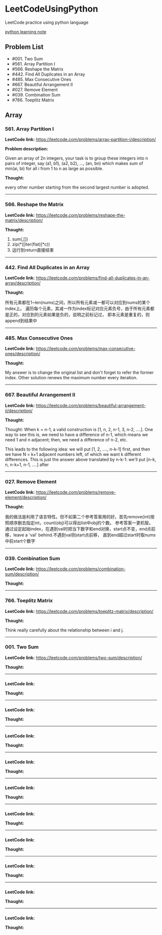 # LeetCodeUsingPython
LeetCode practice using python language

[python learning note](https://github.com/nancyyanyu/LeetCodeUsingPython/blob/master/PythonLearning.md)

## Problem List
* #001. Two Sum
* #561. Array Partition I
* #566. Reshape the Matrix
* #442. Find All Duplicates in an Array
* #485. Max Consecutive Ones
* #667. Beautiful Arrangement II
* #027. Remove Element
* #039. Combination Sum
* #766. Toeplitz Matrix


## Array
### 561. Array Partition I
**LeetCode link:** https://leetcode.com/problems/array-partition-i/description/

**Problem description:**

Given an array of 2n integers, your task is to group these integers into n pairs of integer, say (a1, b1), (a2, b2), ..., (an, bn) which makes sum of min(ai, bi) for all i from 1 to n as large as possible.

**Thought:** 

every other number starting from the second largest number is adopted.

-----------------------------

### 566. Reshape the Matrix
**LeetCode link:** https://leetcode.com/problems/reshape-the-matrix/description/

**Thought:** 

1. sum(,[])
2. zip(*([iter(flat)]*c))
3. 运行到return直接结束

-----------------------------


### 442. Find All Duplicates in an Array
**LeetCode link:** https://leetcode.com/problems/find-all-duplicates-in-an-array/description/

**Thought:** 

所有元素都在1~len(nums)之间，所以所有元素减一都可以对应到nums的某个index上。
遍历每个元素，其减一作为index标记对应元素负号，由于所有元素都是正的，对应到的元素如果是负的，说明之前标记过，
即本元素是重复的，则append到结果中

-----------------------------

###  485. Max Consecutive Ones
**LeetCode link:** https://leetcode.com/problems/max-consecutive-ones/description/

**Thought:** 

My answer is to change the original list and don't forget to refer the former index. Other solution renews the maximum number 
every iteration.

-----------------------------

###  667. Beautiful Arrangement II
**LeetCode link:** https://leetcode.com/problems/beautiful-arrangement-ii/description/

**Thought:** 

Thought: When k = n-1, a valid construction is [1, n, 2, n-1, 3, n-2, ....]. 
One way to see this is, we need to have a difference of n-1, which means we need 1 and n adjacent; 
then, we need a difference of n-2, etc.

This leads to the following idea: we will put [1, 2, ...., n-k-1] first, 
and then we have N = k+1 adjacent numbers left, of which we want k different differences. 
This is just the answer above translated by n-k-1: we'll put [n-k, n, n-k+1, n-1, ....] after

-----------------------------

###  027. Remove Element
**LeetCode link:** https://leetcode.com/problems/remove-element/description/

**Thought:** 

我的做法是利用了语言特性。但不如第二个参考答案用的好。首先remove(int)按照顺序删去指定int，count(obj)可以得出list中obj的个数。
参考答案一更机智。通过设定起始index，在遇到val时把当下数字和end对换，start点不变，end点前移，leave a 'val' behind.不遇到val则start点前移，
直到end超过start时取nums中前start个数字

-----------------------------

###  039. Combination Sum
**LeetCode link:** https://leetcode.com/problems/combination-sum/description/

**Thought:** 

-----------------------------

###  766. Toeplitz Matrix
**LeetCode link:** https://leetcode.com/problems/toeplitz-matrix/description/ 

**Thought:** 

Think really carefully about the relationship between i and j.

-----------------------------

###  001. Two Sum
**LeetCode link:** https://leetcode.com/problems/two-sum/description/

**Thought:** 

-----------------------------

###  
**LeetCode link:** 

**Thought:** 

-----------------------------

###  
**LeetCode link:** 

**Thought:** 

-----------------------------

###  
**LeetCode link:** 

**Thought:** 

-----------------------------

###  
**LeetCode link:** 

**Thought:** 

-----------------------------

###  
**LeetCode link:** 

**Thought:** 

-----------------------------

###  
**LeetCode link:** 

**Thought:** 

-----------------------------

###  
**LeetCode link:** 

**Thought:** 

-----------------------------

###  
**LeetCode link:** 

**Thought:** 

-----------------------------

###  
**LeetCode link:** 

**Thought:** 

-----------------------------

###  
**LeetCode link:** 

**Thought:** 
